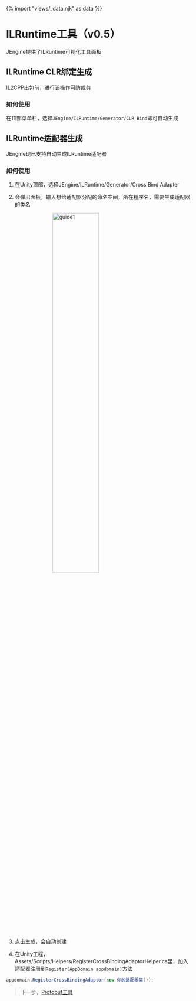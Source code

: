 {% import "views/_data.njk" as data %}

# ILRuntime工具（v0.5）
JEngine提供了ILRuntime可视化工具面板

## ILRuntime CLR绑定生成
IL2CPP出包前，进行该操作可防裁剪

### 如何使用
在顶部菜单栏，选择```JEngine/ILRuntime/Generator/CLR Bind```即可自动生成

## ILRuntime适配器生成

JEngine现已支持自动生成ILRuntime适配器

### 如何使用

1. 在Unity顶部，选择JEngine/ILRuntime/Generator/Cross Bind Adapter

2. 会弹出面板，输入想给适配器分配的命名空间，所在程序名，需要生成适配器的类名
  <img src="https://s1.ax1x.com/2020/11/10/Bqvmo6.png" alt="guide1" style="width:50%;margin-left:25%" />


3. 点击生成，会自动创建

4. 在Unity工程，Assets/Scripts/Helpers/RegisterCrossBindingAdaptorHelper.cs里，加入适配器注册到```Register(AppDomain appdomain)```方法
```csharp
appdomain.RegisterCrossBindingAdaptor(new 你的适配器类());
```

> 下一步，[Protobuf工具](proto-tools.html)
